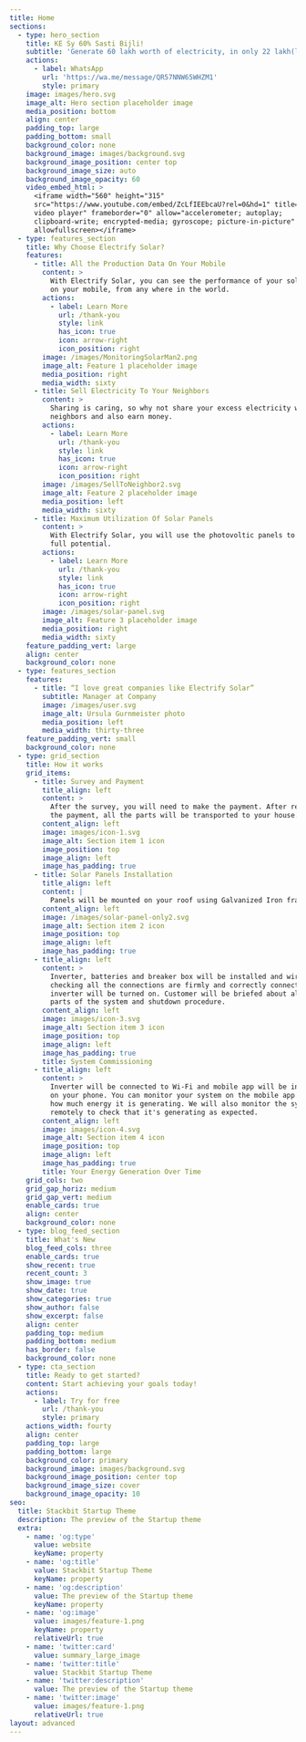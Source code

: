 ```yaml
---
title: Home
sections:
  - type: hero_section
    title: KE Sy 60% Sasti Bijli!
    subtitle: 'Generate 60 lakh worth of electricity, in only 22 lakh(lifetime cost)'
    actions:
      - label: WhatsApp
        url: 'https://wa.me/message/QR57NNW65WHZM1'
        style: primary
    image: images/hero.svg
    image_alt: Hero section placeholder image
    media_position: bottom
    align: center
    padding_top: large
    padding_bottom: small
    background_color: none
    background_image: images/background.svg
    background_image_position: center top
    background_image_size: auto
    background_image_opacity: 60
    video_embed_html: >
      <iframe width="560" height="315"
      src="https://www.youtube.com/embed/ZcLfIEEbcaU?rel=0&hd=1" title="YouTube
      video player" frameborder="0" allow="accelerometer; autoplay;
      clipboard-write; encrypted-media; gyroscope; picture-in-picture"
      allowfullscreen></iframe>
  - type: features_section
    title: Why Choose Electrify Solar?
    features:
      - title: All the Production Data On Your Mobile
        content: >
          With Electrify Solar, you can see the performance of your solar system
          on your mobile, from any where in the world.
        actions:
          - label: Learn More
            url: /thank-you
            style: link
            has_icon: true
            icon: arrow-right
            icon_position: right
        image: /images/MonitoringSolarMan2.png
        image_alt: Feature 1 placeholder image
        media_position: right
        media_width: sixty
      - title: Sell Electricity To Your Neighbors
        content: >
          Sharing is caring, so why not share your excess electricity with your
          neighbors and also earn money.
        actions:
          - label: Learn More
            url: /thank-you
            style: link
            has_icon: true
            icon: arrow-right
            icon_position: right
        image: /images/SellToNeighbor2.svg
        image_alt: Feature 2 placeholder image
        media_position: left
        media_width: sixty
      - title: Maximum Utilization Of Solar Panels
        content: >
          With Electrify Solar, you will use the photovoltic panels to their
          full potential.
        actions:
          - label: Learn More
            url: /thank-you
            style: link
            has_icon: true
            icon: arrow-right
            icon_position: right
        image: /images/solar-panel.svg
        image_alt: Feature 3 placeholder image
        media_position: right
        media_width: sixty
    feature_padding_vert: large
    align: center
    background_color: none
  - type: features_section
    features:
      - title: “I love great companies like Electrify Solar”
        subtitle: Manager at Company
        image: /images/user.svg
        image_alt: Ursula Gurnmeister photo
        media_position: left
        media_width: thirty-three
    feature_padding_vert: small
    background_color: none
  - type: grid_section
    title: How it works
    grid_items:
      - title: Survey and Payment
        title_align: left
        content: >
          After the survey, you will need to make the payment. After receiving
          the payment, all the parts will be transported to your house.
        content_align: left
        image: images/icon-1.svg
        image_alt: Section item 1 icon
        image_position: top
        image_align: left
        image_has_padding: true
      - title: Solar Panels Installation
        title_align: left
        content: |
          Panels will be mounted on your roof using Galvanized Iron frames.
        content_align: left
        image: /images/solar-panel-only2.svg
        image_alt: Section item 2 icon
        image_position: top
        image_align: left
        image_has_padding: true
      - title_align: left
        content: >
          Inverter, batteries and breaker box will be installed and wired. After
          checking all the connections are firmly and correctly connected,
          inverter will be turned on. Customer will be briefed about all the
          parts of the system and shutdown procedure. 
        content_align: left
        image: images/icon-3.svg
        image_alt: Section item 3 icon
        image_position: top
        image_align: left
        image_has_padding: true
        title: System Commissioning
      - title_align: left
        content: >
          Inverter will be connected to Wi-Fi and mobile app will be installed
          on your phone. You can monitor your system on the mobile app to see
          how much energy it is generating. We will also monitor the system
          remotely to check that it's generating as expected. 
        content_align: left
        image: images/icon-4.svg
        image_alt: Section item 4 icon
        image_position: top
        image_align: left
        image_has_padding: true
        title: Your Energy Generation Over Time
    grid_cols: two
    grid_gap_horiz: medium
    grid_gap_vert: medium
    enable_cards: true
    align: center
    background_color: none
  - type: blog_feed_section
    title: What's New
    blog_feed_cols: three
    enable_cards: true
    show_recent: true
    recent_count: 3
    show_image: true
    show_date: true
    show_categories: true
    show_author: false
    show_excerpt: false
    align: center
    padding_top: medium
    padding_bottom: medium
    has_border: false
    background_color: none
  - type: cta_section
    title: Ready to get started?
    content: Start achieving your goals today!
    actions:
      - label: Try for free
        url: /thank-you
        style: primary
    actions_width: fourty
    align: center
    padding_top: large
    padding_bottom: large
    background_color: primary
    background_image: images/background.svg
    background_image_position: center top
    background_image_size: cover
    background_image_opacity: 10
seo:
  title: Stackbit Startup Theme
  description: The preview of the Startup theme
  extra:
    - name: 'og:type'
      value: website
      keyName: property
    - name: 'og:title'
      value: Stackbit Startup Theme
      keyName: property
    - name: 'og:description'
      value: The preview of the Startup theme
      keyName: property
    - name: 'og:image'
      value: images/feature-1.png
      keyName: property
      relativeUrl: true
    - name: 'twitter:card'
      value: summary_large_image
    - name: 'twitter:title'
      value: Stackbit Startup Theme
    - name: 'twitter:description'
      value: The preview of the Startup theme
    - name: 'twitter:image'
      value: images/feature-1.png
      relativeUrl: true
layout: advanced
---
```

